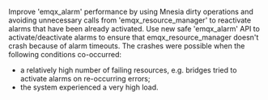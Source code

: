 Improve 'emqx_alarm' performance by using Mnesia dirty operations and avoiding
unnecessary calls from 'emqx_resource_manager' to reactivate alarms that have been already activated.
Use new safe 'emqx_alarm' API to activate/deactivate alarms to ensure that emqx_resource_manager
doesn't crash because of alarm timeouts.
The crashes were possible when the following conditions co-occurred:
 - a relatively high number of failing resources, e.g. bridges tried to activate alarms on re-occurring errors;
 - the system experienced a very high load.
